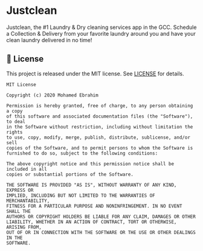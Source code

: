 # Justclean
Justclean, the #1 Laundry &amp; Dry cleaning services app in the GCC. Schedule a Collection &amp; Delivery from your favorite laundry around you and have your clean laundry delivered in no time!








## 📝 License
This project is released under the MIT license.
See [LICENSE](./LICENSE) for details.

```
MIT License

Copyright (c) 2020 Mohamed Ebrahim

Permission is hereby granted, free of charge, to any person obtaining a copy
of this software and associated documentation files (the "Software"), to deal
in the Software without restriction, including without limitation the rights
to use, copy, modify, merge, publish, distribute, sublicense, and/or sell
copies of the Software, and to permit persons to whom the Software is
furnished to do so, subject to the following conditions:

The above copyright notice and this permission notice shall be included in all
copies or substantial portions of the Software.

THE SOFTWARE IS PROVIDED "AS IS", WITHOUT WARRANTY OF ANY KIND, EXPRESS OR
IMPLIED, INCLUDING BUT NOT LIMITED TO THE WARRANTIES OF MERCHANTABILITY,
FITNESS FOR A PARTICULAR PURPOSE AND NONINFRINGEMENT. IN NO EVENT SHALL THE
AUTHORS OR COPYRIGHT HOLDERS BE LIABLE FOR ANY CLAIM, DAMAGES OR OTHER
LIABILITY, WHETHER IN AN ACTION OF CONTRACT, TORT OR OTHERWISE, ARISING FROM,
OUT OF OR IN CONNECTION WITH THE SOFTWARE OR THE USE OR OTHER DEALINGS IN THE
SOFTWARE.
```